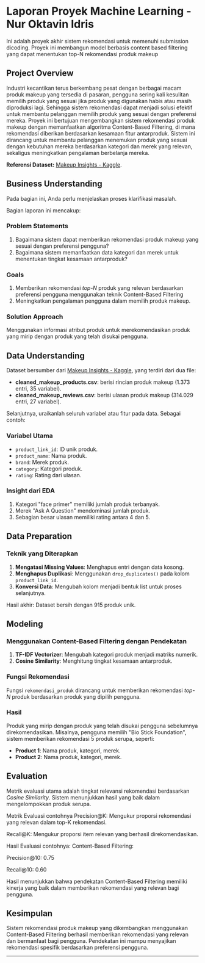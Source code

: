 # Laporan Proyek Machine Learning - Nur Oktavin Idris
Ini adalah proyek akhir sistem rekomendasi untuk memenuhi submission dicoding. Proyek ini membangun model berbasis content based filtering yang dapat menentukan top-N rekomendasi produk makeup

## Project Overview
Industri kecantikan terus berkembang pesat dengan berbagai macam produk makeup yang tersedia di pasaran, pengguna sering kali kesulitan memilih produk yang sesuai jika produk yang digunakan habis atau masih diproduksi lagi. Sehingga sistem rekomendasi dapat menjadi solusi efektif untuk membantu pelanggan memilih produk yang sesuai dengan preferensi mereka. Proyek ini bertujuan mengembangkan sistem rekomendasi produk makeup dengan memanfaatkan algoritma Content-Based Filtering, di mana rekomendasi diberikan berdasarkan kesamaan fitur antarproduk. Sistem ini dirancang untuk membantu pelanggan menemukan produk yang sesuai dengan kebutuhan mereka berdasarkan kategori dan merek yang relevan, sekaligus meningkatkan pengalaman berbelanja mereka.

**Referensi Dataset:** [Makeup Insights - Kaggle](https://www.kaggle.com/datasets/zarasarkar/makeup-insights-customer-reviews).


## Business Understanding

Pada bagian ini, Anda perlu menjelaskan proses klarifikasi masalah.

Bagian laporan ini mencakup:

### Problem Statements

1. Bagaimana sistem dapat memberikan rekomendasi produk makeup yang sesuai dengan preferensi pengguna?
2. Bagaimana sistem memanfaatkan data kategori dan merek untuk menentukan tingkat kesamaan antarproduk?

### Goals

1. Memberikan rekomendasi *top-N* produk yang relevan berdasarkan preferensi pengguna menggunakan teknik Content-Based Filtering
2. Meningkatkan pengalaman pengguna dalam memilih produk makeup.

### Solution Approach
Menggunakan informasi atribut produk untuk merekomendasikan produk yang mirip dengan produk yang telah disukai pengguna.

## Data Understanding
Dataset bersumber dari [Makeup Insights - Kaggle](https://www.kaggle.com/datasets/zarasarkar/makeup-insights-customer-reviews), yang  terdiri dari dua file:
- **cleaned_makeup_products.csv**: berisi rincian produk makeup (1.373 entri, 35 variabel).
- **cleaned_makeup_reviews.csv**: berisi ulasan produk makeup (314.029 entri, 27 variabel).
 

Selanjutnya, uraikanlah seluruh variabel atau fitur pada data. Sebagai contoh:  

### Variabel Utama
- `product_link_id`: ID unik produk.
- `product_name`: Nama produk.
- `brand`: Merek produk.
- `category`: Kategori produk.
- `rating`: Rating dari ulasan.

### Insight dari EDA
1. Kategori "face primer" memiliki jumlah produk terbanyak.
2. Merek "Ask A Question" mendominasi jumlah produk.
3. Sebagian besar ulasan memiliki rating antara 4 dan 5.

## Data Preparation
### Teknik yang Diterapkan
1. **Mengatasi Missing Values**: Menghapus entri dengan data kosong.
2. **Menghapus Duplikasi**: Menggunakan `drop_duplicates()` pada kolom `product_link_id`.
3. **Konversi Data**: Mengubah kolom menjadi bentuk list untuk proses selanjutnya.

Hasil akhir: Dataset bersih dengan 915 produk unik.

## Modeling
### Menggunakan Content-Based Filtering dengan Pendekatan 
1. **TF-IDF Vectorizer**: Mengubah kategori produk menjadi matriks numerik.
2. **Cosine Similarity**: Menghitung tingkat kesamaan antarproduk.

### Fungsi Rekomendasi
Fungsi `rekomendasi_produk` dirancang untuk memberikan rekomendasi *top-N* produk berdasarkan produk yang dipilih pengguna.

### Hasil
Produk yang mirip dengan produk yang telah disukai pengguna sebelumnya direkomendasikan. Misalnya, pengguna memilih "Bio Stick Foundation", sistem memberikan rekomendasi 5 produk serupa, seperti:
- **Product 1**: Nama produk, kategori, merek.
- **Product 2**: Nama produk, kategori, merek.


## Evaluation
Metrik evaluasi utama adalah tingkat relevansi rekomendasi berdasarkan *Cosine Similarity*. Sistem menunjukkan hasil yang baik dalam mengelompokkan produk serupa.

Metrik Evaluasi
contohnya
Precision@K: Mengukur proporsi rekomendasi yang relevan dalam top-K rekomendasi.

Recall@K: Mengukur proporsi item relevan yang berhasil direkomendasikan.

Hasil Evaluasi
contohnya:
Content-Based Filtering:

Precision@10: 0.75

Recall@10: 0.60

Hasil menunjukkan bahwa pendekatan Content-Based Filtering memiliki kinerja yang baik dalam memberikan rekomendasi yang relevan bagi pengguna.


## Kesimpulan

Sistem rekomendasi produk makeup yang dikembangkan menggunakan Content-Based Filtering berhasil memberikan rekomendasi yang relevan dan bermanfaat bagi pengguna. Pendekatan ini mampu menyajikan rekomendasi spesifik berdasarkan preferensi pengguna.

---

